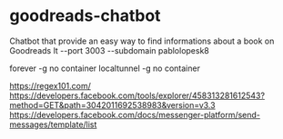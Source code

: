 # goodreads-chatbot

Chatbot that provide an easy way to find informations about a book on Goodreads
lt --port 3003 --subdomain pablolopesk8

forever -g no container
localtunnel -g no container

https://regex101.com/
https://developers.facebook.com/tools/explorer/458313281612543?method=GET&path=3042011692538983&version=v3.3
https://developers.facebook.com/docs/messenger-platform/send-messages/template/list
